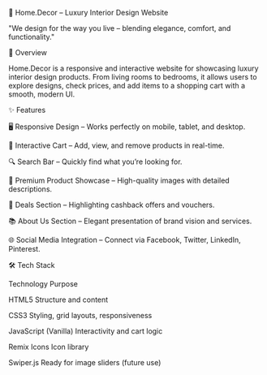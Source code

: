 🏡 Home.Decor – Luxury Interior Design Website


"We design for the way you live – blending elegance, comfort, and functionality."

📌 Overview

Home.Decor is a responsive and interactive website for showcasing luxury interior design products.
From living rooms to bedrooms, it allows users to explore designs, check prices, and add items to a shopping cart with a smooth, modern UI.

✨ Features

🖥 Responsive Design – Works perfectly on mobile, tablet, and desktop.

🛒 Interactive Cart – Add, view, and remove products in real-time.

🔍 Search Bar – Quickly find what you’re looking for.

💎 Premium Product Showcase – High-quality images with detailed descriptions.

🎯 Deals Section – Highlighting cashback offers and vouchers.

📚 About Us Section – Elegant presentation of brand vision and services.

🌐 Social Media Integration – Connect via Facebook, Twitter, LinkedIn, Pinterest.


🛠 Tech Stack

Technology	Purpose

HTML5	Structure and content

CSS3	Styling, grid layouts, responsiveness

JavaScript (Vanilla)	Interactivity and cart logic

Remix Icons	Icon library

Swiper.js	Ready for image sliders (future use)


